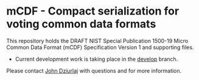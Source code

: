 # mCDF - Compact serialization for voting common data formats
This repository holds the DRAFT NIST Special Publication 1500-19 Micro Common Data Format (mCDF) Specification Version 1 and supporting files.

- Current development work is taking place in the [develop](https://github.com/usnistgov/mcdf/tree/develop) branch.

Please contact [John Dziurlaj](mailto:john@turnout.rocks) with questions and for more information.
